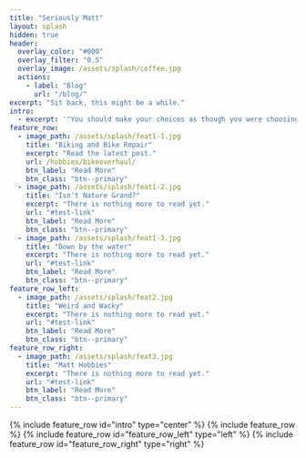```yaml
---
title: "Seriously Matt"
layout: splash
hidden: true
header:
  overlay_color: "#000"
  overlay_filter: "0.5"
  overlay_image: /assets/splash/coffee.jpg
  actions:
    - label: "Blog"
      url: "/blog/"
excerpt: "Sit back, this might be a while."
intro: 
  - excerpt: '"You should make your choices as though you were choosing on behalf of the whole humanity, taking the entire burden of responsibility for how the human race behaves."'
feature_row:
  - image_path: /assets/splash/feat1-1.jpg
    title: "Biking and Bike Repair"
    excerpt: "Read the latest post."
    url: /hobbies/bikeoverhaul/
    btn_label: "Read More"
    btn_class: "btn--primary"
  - image_path: /assets/splash/feat1-2.jpg
    title: "Isn't Nature Grand?"
    excerpt: "There is nothing more to read yet."
    url: "#test-link"
    btn_label: "Read More"
    btn_class: "btn--primary"
  - image_path: /assets/splash/feat1-3.jpg
    title: "Down by the water"
    excerpt: "There is nothing more to read yet."
    url: "#test-link"
    btn_label: "Read More"
    btn_class: "btn--primary"
feature_row_left:
  - image_path: /assets/splash/feat2.jpg
    title: "Weird and Wacky"
    excerpt: "There is nothing more to read yet."
    url: "#test-link"
    btn_label: "Read More"
    btn_class: "btn--primary"
feature_row_right:
  - image_path: /assets/splash/feat3.jpg
    title: "Matt Hobbies"
    excerpt: "There is nothing more to read yet."
    url: "#test-link"
    btn_label: "Read More"
    btn_class: "btn--primary"
---
```


{% include feature_row id="intro" type="center" %}
{% include feature_row %}
{% include feature_row id="feature_row_left" type="left" %}
{% include feature_row id="feature_row_right" type="right" %}